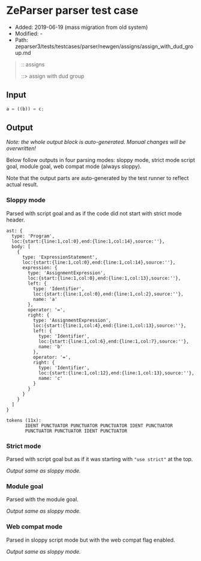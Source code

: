 # ZeParser parser test case

- Added: 2019-06-19 (mass migration from old system)
- Modified: -
- Path: zeparser3/tests/testcases/parser/newgen/assigns/assign_with_dud_group.md

> :: assigns
>
> ::> assign with dud group

## Input

`````js
a = ((b)) = c;
`````

## Output

_Note: the whole output block is auto-generated. Manual changes will be overwritten!_

Below follow outputs in four parsing modes: sloppy mode, strict mode script goal, module goal, web compat mode (always sloppy).

Note that the output parts are auto-generated by the test runner to reflect actual result.

### Sloppy mode

Parsed with script goal and as if the code did not start with strict mode header.

`````
ast: {
  type: 'Program',
  loc:{start:{line:1,col:0},end:{line:1,col:14},source:''},
  body: [
    {
      type: 'ExpressionStatement',
      loc:{start:{line:1,col:0},end:{line:1,col:14},source:''},
      expression: {
        type: 'AssignmentExpression',
        loc:{start:{line:1,col:0},end:{line:1,col:13},source:''},
        left: {
          type: 'Identifier',
          loc:{start:{line:1,col:0},end:{line:1,col:2},source:''},
          name: 'a'
        },
        operator: '=',
        right: {
          type: 'AssignmentExpression',
          loc:{start:{line:1,col:4},end:{line:1,col:13},source:''},
          left: {
            type: 'Identifier',
            loc:{start:{line:1,col:6},end:{line:1,col:7},source:''},
            name: 'b'
          },
          operator: '=',
          right: {
            type: 'Identifier',
            loc:{start:{line:1,col:12},end:{line:1,col:13},source:''},
            name: 'c'
          }
        }
      }
    }
  ]
}

tokens (11x):
       IDENT PUNCTUATOR PUNCTUATOR PUNCTUATOR IDENT PUNCTUATOR
       PUNCTUATOR PUNCTUATOR IDENT PUNCTUATOR
`````

### Strict mode

Parsed with script goal but as if it was starting with `"use strict"` at the top.

_Output same as sloppy mode._

### Module goal

Parsed with the module goal.

_Output same as sloppy mode._

### Web compat mode

Parsed in sloppy script mode but with the web compat flag enabled.

_Output same as sloppy mode._
